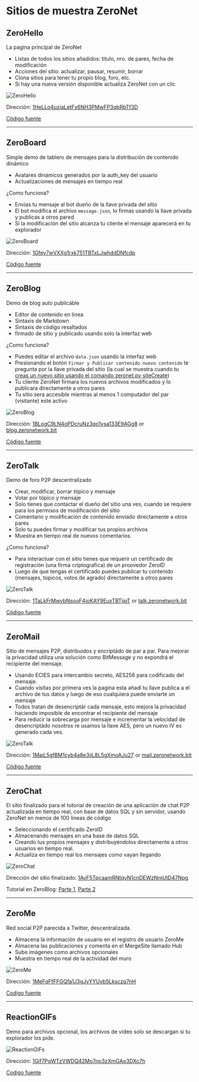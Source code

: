 # Sitios de muestra ZeroNet

## ZeroHello

La pagina principal de ZeroNet

 - Listas de todos los sitios añadidos: titulo, nro. de pares, fecha de modificación
 - Acciones del sitio: actualizar, pausar, resumir, borrar
 - Clona sitios para tener tu propio blog, foro, etc.
 - Si hay una nueva versión disponible actualiza ZeroNet con un clic

![ZeroHello](/img/zerohello.jpg)

Dirección: [1HeLLo4uzjaLetFx6NH3PMwFP3qbRbTf3D](http://127.0.0.1:43110/1HeLLo4uzjaLetFx6NH3PMwFP3qbRbTf3D)

[Código fuente](https://github.com/HelloZeroNet/ZeroHello)

---

## ZeroBoard

Simple demo de tablero de mensajes para la distribución de contenido dinámico

 - Avatares dinámicos generados por la auth_key del usuario
 - Actualizaciones de mensajes en tiempo real

¿Como funciona?

 - Envías tu mensaje al bot dueño de la llave privada del sitio
 - El bot modifica el archivo `message.json`, lo firmas usando la llave privada y publicas a otros pared
 - Si la modificación del sitio alcanza tu cliente el mensaje aparecerá en tu explorador

![ZeroBoard](/img/zeroboard.jpg)

Dirección: [1Gfey7wVXXg1rxk751TBTxLJwhddDNfcdp](http://127.0.0.1:43110/1Gfey7wVXXg1rxk751TBTxLJwhddDNfcdp)

[Código fuente](https://github.com/HelloZeroNet/ZeroBoard)


---

## ZeroBlog

Demo de blog auto publicáble

 - Editor de contenido en linea
 - Sintaxis de Markdown
 - Sintaxis de código resaltados
 - firmado de sitio y publicado usando solo la interfaz web

¿Como funciona?

 - Puedes editar el archivo `data.json` usando la interfaz web
 - Presionando el botón `Firmar y Publicar contenido nuevo contenido` te pregunta por la llave privada del sitio (la cual se muestra cuando tu [creas un nuevo sitio usando el comando zeronet.py siteCreate](create_new_site/))
 - Tu cliente ZeroNet firmara los nuevos archivos modificados y lo publicara directamente a otros pares
 - Tu sitio sera accesible mientras al menos 1 computador del par (visitante) este activo

![ZeroBlog](/img/zeroblog.jpg)

Dirección: [1BLogC9LN4oPDcruNz3qo1ysa133E9AGg8](http://127.0.0.1:43110/1BLogC9LN4oPDcruNz3qo1ysa133E9AGg8) or [blog.zeronetwork.bit](http://127.0.0.1:43110/blog.zeronetwork.bit)

[Código fuente](https://github.com/HelloZeroNet/ZeroBlog)


---

## ZeroTalk

Demo de foro P2P descentralizado

 - Crear, modificar, borrar tópico y mensaje
 - Votar por tópico y mensaje
 - Solo tienes que contactar el dueño del sitio una ves, cuando se requiere para los permisos de modificación del sitio
 - Comentario y modificación de contenido enviado directamente a otros pares
 - Solo tu puedes firmar y modificar tus propios archivos
 - Muestra en tiempo real de nuevos comentarios.

¿Como funciona?

 - Para interactuar con el sitio tienes que requerir un certificado de registración (una firma criptografica) de un proovedor ZeroID
 - Luego de que tengas el certificado puedes publicar tu contenido (mensajes, topicos, votos de agrado) directamente a otros pares

![ZeroTalk](/img/zerotalk.jpg)

Dirección: [1TaLkFrMwvbNsooF4ioKAY9EuxTBTjipT](http://127.0.0.1:43110/1TaLkFrMwvbNsooF4ioKAY9EuxTBTjipT) or [talk.zeronetwork.bit](http://127.0.0.1:43110/talk.zeronetwork.bit)

[Código fuente](https://github.com/HelloZeroNet/ZeroTalk)

---

## ZeroMail

Sitio de mensajes P2P, distribuidos y encriptádo de par a par. Para mejorar la privacidad utiliza una solución como BitMessage y no expondrá el recipiente del mensaje.

 - Usando ECIES para intercambio secreto, AES256 para codificado del mensaje.
 - Cuando visitas por primera ves la pagina esta añadi tu llave publica a el archivo de tus datos y luego de eso cualquiera puede enviarte un mensaje
 - Todos tratan de desencriptár cada mensaje, esto mejora la privacidad haciendo imposible de encontrar el recipiente del mensaje
 - Para reducir la sobrecarga por mensaje e incrementar la velocidad de desencriptádo nosotros re usamos la llave AES, pero un nuevo IV es generado cada ves.



![ZeroTalk](/img/zeromail.jpg)

Dirección: [1MaiL5gfBM1cyb4a8e3iiL8L5gXmoAJu27](http://127.0.0.1:43110/1MaiL5gfBM1cyb4a8e3iiL8L5gXmoAJu27) or [mail.zeronetwork.bit](http://127.0.0.1:43110/mail.zeronetwork.bit)

[Código fuente](https://github.com/HelloZeroNet/ZeroMail)

---

## ZeroChat

El sitio finalizado para el tutorial de creación de una aplicación de chat P2P actualizada en tiempo real, con base de datos SQL y sin servidor, usando ZeroNet en menos de 100 lineas de código

 - Seleccionando el certificado ZeroID
 - Almacenando mensajes en una base de datos SQL
 - Creando tus propios mensajes y distribuyéndolos directamente a otros usuarios en tiempo real.
 - Actualiza en tiempo real los mensajes como vayan llegando


![ZeroChat](/img/zerochat.jpg)

Dirección del sitio finalizado: [1AvF5TpcaamRNtqvN1cnDEWzNmUtD47Npg](http://127.0.0.1:43110/1AvF5TpcaamRNtqvN1cnDEWzNmUtD47Npg)

Tutorial en ZeroBlog:
 [Parte 1](http://127.0.0.1:43110/Blog.ZeroNetwork.bit/?Post:43:ZeroNet+site+development+tutorial+1),
 [Parte 2](http://127.0.0.1:43110/Blog.ZeroNetwork.bit/?Post:46:ZeroNet+site+development+tutorial+2)

---

## ZeroMe

Red social P2P parecida a Twitter, descentralizada.

 - Almacena la información de usuario en el registro de usuario ZeroMe
 - Almacena las publicaciones y comenta en el MergeSite llamado Hub
 - Sube imágenes como archivos opcionales
 - Muestra en tiempo real de la actividad del muro


![ZeroMe](/img/zerome.jpg)

Dirección: [1MeFqFfFFGQfa1J3gJyYYUvb5Lksczq7nH](http://127.0.0.1:43110/1MeFqFfFFGQfa1J3gJyYYUvb5Lksczq7nH)

[Codigo fuente](https://github.com/HelloZeroNet/ZeroMe)

---

## ReactionGIFs

Demo para archivos opcional, los archivos de video solo se descargan si tu explorador los pide.

![ReactionGIFs](/img/reactiongifs.jpg)

Dirección: [1Gif7PqWTzVWDQ42Mo7np3zXmGAo3DXc7h](http://127.0.0.1:43110/1Gif7PqWTzVWDQ42Mo7np3zXmGAo3DXc7h)

[Codigo fuente](https://github.com/HelloZeroNet/ReactionGIFs)
